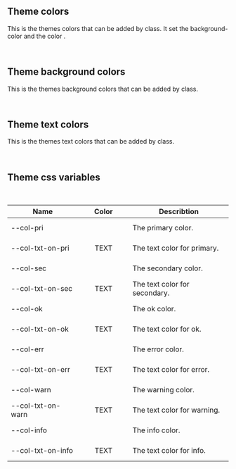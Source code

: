 ## Theme colors

This is the themes colors that can be added by class.
It set the background-color and the color .

<hhl-live-editor title="Theme colors" htmlCode='
    <template>
    <div class="flx-row flx-wrap flx-align-center">
      <div class="col-pri">col-pri</div>
      <div class="col-sec">col-sec</div>
      <div class="col-err">col-err</div>
      <div class="col-warn">col-warn</div>
      <div class="col-ok">col-ok</div>
      <div class="col-info">col-info</div>
      <div class="col-black">col-black</div>
      <div class="col-white">col-white</div>
    </div>
    </template>
    <xstyle>
      div div {
        padding: 9px 0;
        margin: 4px;
        width: 120px;
        text-align: center; 
        box-shadow: var(--shadow-1);
      }
    </xstyle>
'>
</hhl-live-editor>
<br/>

## Theme background colors

This is the themes background colors that can be added by class.

<hhl-live-editor title="Theme background colors" htmlCode='
    <template>
    <div class="flx-row flx-wrap flx-align-center">
      <div class="col-bg-pri">col-bg-pri</div>
      <div class="col-bg-sec">col-bg-sec</div>
      <div class="col-bg-err">col-bg-err</div>
      <div class="col-bg-warn">col-bg-warn</div>
      <div class="col-bg-ok">col-bg-ok</div>
      <div class="col-bg-info">col-bg-info</div>
      <div class="col-bg-black">col-bg-black</div>
      <div class="col-bg-white">col-bg-white</div>
    </div>
    </template>
    <xstyle>
      div div {
        padding: 9px 0;
        margin: 4px;
        width: 120px;
        text-align: center; 
        box-shadow: var(--shadow-1);
      }
    </xstyle>
'>
</hhl-live-editor>
<br/>

## Theme text colors

This is the themes text colors that can be added by class.

<hhl-live-editor title="Theme text colors" htmlCode='
    <template>
      <div class="flx-row flx-wrap flx-align-center gap-2">
        <h3 class="col-txt-pri">col-txt-pri</h3>
        <h3 class="col-txt-sec">col-txt-sec</h3>
        <h3 class="col-txt-err">col-txt-err</h3>
        <h3 class="col-txt-warn">col-txt-warn</h3>
        <h3 class="col-txt-ok">col-txt-ok</h3>
        <h3 class="col-txt-info">col-txt-info</h3>
        <h3 class="col-txt-black">col-txt-black</h3>
        <h3 class="col-txt-white col-bg-black">col-txt-white</h3>
      </div>
    </template>
    <xstyle>
      h3 {
        padding:3px 9px;
        box-shadow: var(--shadow-1);
        margin: 0;
      }
    </xstyle>
'>
</hhl-live-editor>
<br/>

## Theme css variables

  <br/>

| Name              | Color                                      | Describtion                   |
| ----------------- | ------------------------------------------ | ----------------------------- |
| --col-pri         | <div class="boxCssVar col-pri"></div>      | The primary color.            |
| --col-txt-on-pri  | <div class="boxCssVar col-pri">TEXT</div>  | The text color for primary.   |
| --col-sec         | <div class="boxCssVar col-sec"></div>      | The secondary color.          |
| --col-txt-on-sec  | <div class="boxCssVar col-sec">TEXT</div>  | The text color for secondary. |
| --col-ok          | <div class="boxCssVar col-ok"></div>       | The ok color.                 |
| --col-txt-on-ok   | <div class="boxCssVar col-ok">TEXT</div>   | The text color for ok.        |
| --col-err         | <div class="boxCssVar col-err"></div>      | The error color.              |
| --col-txt-on-err  | <div class="boxCssVar col-err">TEXT</div>  | The text color for error.     |
| --col-warn        | <div class="boxCssVar col-warn"></div>     | The warning color.            |
| --col-txt-on-warn | <div class="boxCssVar col-warn">TEXT</div> | The text color for warning.   |
| --col-info        | <div class="boxCssVar col-info"></div>     | The info color.               |
| --col-txt-on-info | <div class="boxCssVar col-info">TEXT</div> | The text color for info.      |

<br/>

<style>
.boxCssVar {
    height: 40px;
    width: 100px;
    display: flex;
    justify-content: center;
    align-items: center;
    margin: auto;
}
</style>

